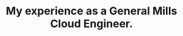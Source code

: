 ---
slug: my-experience-as-a-cloud-engineer
title: My experience as a General Mills Cloud Engineer.
authors: [doughepi]
tags: [journal]
---